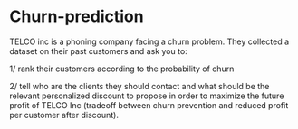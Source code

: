 # Churn-prediction


TELCO inc is a phoning company facing a churn problem. They collected a dataset on their past customers and ask you to: 

1/ rank their customers according to the probability of churn 

2/ tell who are the clients they should contact and what should be the relevant personalized discount to propose in order to maximize the future profit of TELCO Inc (tradeoff between churn prevention and reduced profit per customer after discount). 
